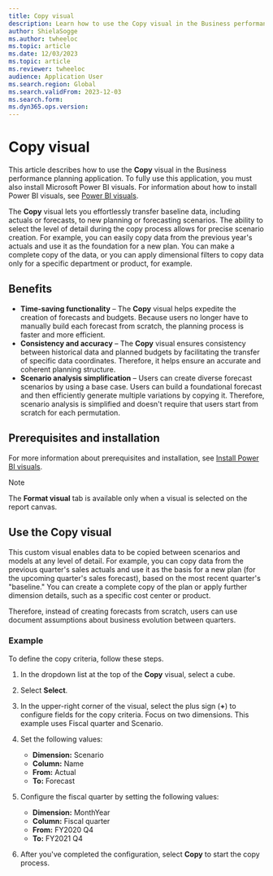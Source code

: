 ```yaml
---
title: Copy visual
description: Learn how to use the Copy visual in the Business performance planning application, including benefits, prerequisites, and an example.
author: ShielaSogge
ms.author: twheeloc
ms.topic: article
ms.date: 12/03/2023
ms.topic: article
ms.reviewer: twheeloc
audience: Application User
ms.search.region: Global
ms.search.validFrom: 2023-12-03
ms.search.form: 
ms.dyn365.ops.version: 
---
```


# Copy visual

This article describes how to use the **Copy** visual in the Business performance planning application. To fully use this application, you must also install Microsoft Power BI visuals. For information about how to install Power BI visuals, see [Power BI visuals](/power-bi/developer/visuals).

The **Copy** visual lets you effortlessly transfer baseline data, including actuals or forecasts, to new planning or forecasting scenarios. The ability to select the level of detail during the copy process allows for precise scenario creation. For example, you can easily copy data from the previous year's actuals and use it as the foundation for a new plan. You can make a complete copy of the data, or you can apply dimensional filters to copy data only for a specific department or product, for example.

## Benefits

- **Time-saving functionality** – The **Copy** visual helps expedite the creation of forecasts and budgets. Because users no longer have to manually build each forecast from scratch, the planning process is faster and more efficient.
- **Consistency and accuracy** – The **Copy** visual ensures consistency between historical data and planned budgets by facilitating the transfer of specific data coordinates. Therefore, it helps ensure an accurate and coherent planning structure.
- **Scenario analysis simplification** – Users can create diverse forecast scenarios by using a base case. Users can build a foundational forecast and then efficiently generate multiple variations by copying it. Therefore, scenario analysis is simplified and doesn't require that users start from scratch for each permutation.

## Prerequisites and installation

For more information about prerequisites and installation, see [Install Power BI visuals](powerBI-visual-install.md).

> [!NOTE]
> The **Format visual** tab is available only when a visual is selected on the report canvas.

## Use the Copy visual

This custom visual enables data to be copied between scenarios and models at any level of detail. For example, you can copy data from the previous quarter's sales actuals and use it as the basis for a new plan (for the upcoming quarter's sales forecast), based on the most recent quarter's "baseline." You can create a complete copy of the plan or apply further dimension details, such as a specific cost center or product.

Therefore, instead of creating forecasts from scratch, users can use document assumptions about business evolution between quarters.

### Example

To define the copy criteria, follow these steps.

1. In the dropdown list at the top of the **Copy** visual, select a cube.
2. Select **Select**.
3. In the upper-right corner of the visual, select the plus sign (**+**) to configure fields for the copy criteria. Focus on two dimensions. This example uses Fiscal quarter and Scenario.
4. Set the following values:

    - **Dimension:** Scenario
    - **Column:** Name
    - **From:** Actual
    - **To:** Forecast

5. Configure the fiscal quarter by setting the following values:

    - **Dimension:** MonthYear
    - **Column:** Fiscal quarter
    - **From:** FY2020 Q4
    - **To:** FY2021 Q4

6. After you've completed the configuration, select **Copy** to start the copy process.
